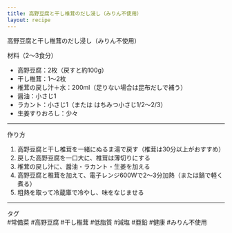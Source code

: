 ```yaml
---
title: 高野豆腐と干し椎茸のだし浸し（みりん不使用）
layout: recipe
---
```


高野豆腐と干し椎茸のだし浸し（みりん不使用）

材料（2〜3食分）  
- 高野豆腐：2枚（戻すと約100g）  
- 干し椎茸：1〜2枚  
- 椎茸の戻し汁＋水：200ml（足りない場合は昆布だしで補う）  
- 醤油：小さじ1  
- ラカント：小さじ1（または はちみつ小さじ1/2〜2/3）  
- 生姜すりおろし：少々  

---

作り方  
1. 高野豆腐と干し椎茸を一緒にぬるま湯で戻す（椎茸は30分以上がおすすめ）  
2. 戻した高野豆腐を一口大に、椎茸は薄切りにする  
3. 椎茸の戻し汁に、醤油・ラカント・生姜を加える  
4. 高野豆腐と椎茸を加えて、電子レンジ600Wで2〜3分加熱（または鍋で軽く煮る）  
5. 粗熱を取って冷蔵庫で冷やし、味をなじませる  

---

タグ  
#常備菜 #高野豆腐 #干し椎茸 #低脂質 #減塩 #亜鉛 #健康 #みりん不使用
